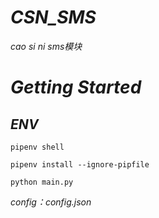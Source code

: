# *CSN_SMS*

*cao si ni sms模块*

# *Getting Started*

## *ENV*
```shell
pipenv shell

pipenv install --ignore-pipfile

python main.py
```


*config：config.json*
